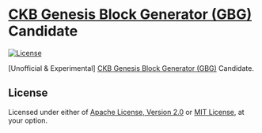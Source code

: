 # [CKB Genesis Block Generator (GBG)] Candidate

[![License]](#license)

[Unofficial & Experimental] [CKB Genesis Block Generator (GBG)] Candidate.

[License]: https://img.shields.io/badge/License-Apache--2.0%20OR%20MIT-blue.svg

## License

Licensed under either of [Apache License, Version 2.0] or [MIT License], at
your option.

[Apache License, Version 2.0]: LICENSE-APACHE
[MIT License]: LICENSE-MIT

[CKB Genesis Block Generator (GBG)]: https://medium.com/nervosnetwork/a-decentralized-mainnet-launch-for-nervos-ckb-9cb119d15540
